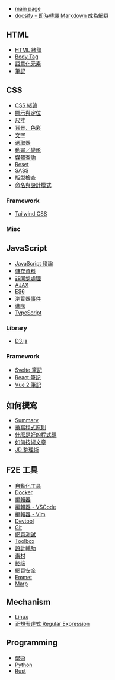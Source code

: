 <style>
  .sidebar {
    padding-left: 1.5em;
  }
</style>

- [main page]()
- [docsify - 即時轉譯 Markdown 成為網頁](tool_docsify)

## HTML

- [HTML 緒論](f2e/01-html/html_00-summary.md)
- [Body Tag](f2e/01-html/html_01-body.md)
- [語意化元素](f2e/01-html/html_02-semantic-elements.md)
- [筆記](f2e/01-html/html_03-note.md)

## CSS

- [CSS 緒論](f2e/02-css/css_00-summary.md)
- [顯示與定位](f2e/02-css/css_01-display-and-position.md)
- [尺寸](f2e/02-css/css_02-sizing.md)
- [背景、色彩](f2e/02-css/css_03-background-and-color.md)
- [文字](f2e/02-css/css_04-typography.md)
- [選取器](f2e/02-css/css_05-selector.md)
- [動畫／變形](f2e/02-css/css_06-animation.md)
- [媒體查詢](f2e/02-css/css_07-media-query.md)
- [Reset](f2e/02-css/css_08-reset.md)
- [SASS](f2e/02-css/css_09-sass.md)
- [版型檢查](f2e/02-css/css_10-writing.md)
- [命名與設計模式](f2e/02-css/css_11-naming.md)

### Framework

- [Tailwind CSS](f2e/02-css/framework/css_tailwind)

### Misc

## JavaScript

- [JavaScript 緒論](f2e/03-js/js_00-summary)
- [儲存資料](f2e/03-js/js_01-variable.md)
- [非同步處理](f2e/03-js/js_02-async.md)
- [AJAX](f2e/03-js/js_03-ajax.md)
- [ES6](f2e/03-js/js_04-ES6.md)
- [瀏覽器事件](f2e/03-js/js_05-browser-event.md)
- [進階](f2e/03-js/js_06-advanced.md)
- [TypeScript](f2e/03-js/js_07-typescript.md)

### Library

- [D3.js](f2e/03-js/library/js_d3)

### Framework

- [Svelte 筆記](f2e/03-js/framework/js_svelte-note)
- [React 筆記](f2e/03-js/framework/js_react-note)
- [Vue 2 筆記](f2e/03-js/framework/js_vue2-note)

## 如何撰寫

- [Summary](writing/writing_summary.md)
- [撰寫程式原則](writing/writing_coding-principle.md)
- [什麼是好的程式碼](writing/writing_what-is-good-code.md)
- [如何技術文章](writing/writing_how-to-write-a-tech-article.md)
- [JD 整理術](writing/writing_johnny-decimal-system.md)

## F2E 工具

- [自動化工具](f2e/04-tool/tool_01-tasker-and-bundler.md)
- [Docker](f2e/04-tool/tool_01-docker.md)
- [編輯器](f2e/04-tool/tool_02-editor-and-extension.md)
- [編輯器 - VSCode](f2e/04-tool/tool_02-editor-vscode.md)
- [編輯器 - Vim](f2e/04-tool/tool_02-editor-vim.md)
- [Devtool](f2e/04-tool/tool_03-devtool.md)
- [Git](f2e/04-tool/tool_04-git.md)
- [網頁測試](f2e/04-tool/tool_05-unit-test.md)
- [Toolbox](f2e/04-tool/tool_06-tools.md)
- [設計輔助](f2e/04-tool/tool_06-tools-design.md)
- [素材](f2e/04-tool/tool_06-tools-generator.md)
- [終端](f2e/04-tool/tool_06-tools-terminal.md)
- [網頁安全](f2e/04-tool/tool_07-security-note.md)
- [Emmet](f2e/04-tool/tool_Emmet.md)
- [Marp](f2e/04-tool/tool_marp.md)

## Mechanism

- [Linux](mechanism/mechanism_linux.md)
- [正規表達式 Regular Expression](mechanism/mechanism_regular-expression)

## Programming

- [學術](programming/programming_computer-science)
- [Python](programming/programming_python)
- [Rust](programming/programming_rust)
